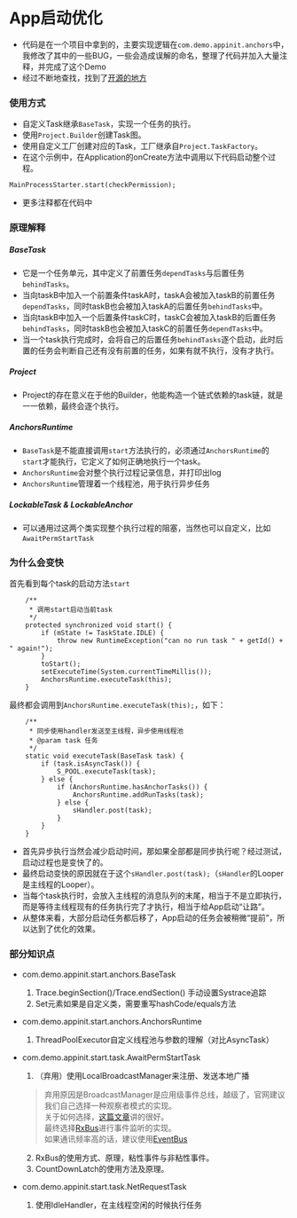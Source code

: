 # App启动优化
* 代码是在一个项目中拿到的，主要实现逻辑在`com.demo.appinit.anchors`中，我修改了其中的一些BUG，一些会造成误解的命名，整理了代码并加入大量注释，并完成了这个Demo
* 经过不断地查找，找到了[开源的地方](https://github.com/YummyLau/Anchors)

### 使用方式
* 自定义Task继承`BaseTask`，实现一个任务的执行。
* 使用`Project.Builder`创建Task图。
* 使用自定义工厂创建对应的Task，工厂继承自`Project.TaskFactory`。
* 在这个示例中，在Application的onCreate方法中调用以下代码启动整个过程。
```
MainProcessStarter.start(checkPermission);
```
* 更多注释都在代码中

### 原理解释
##### BaseTask
* 它是一个任务单元，其中定义了前置任务`dependTasks`与后置任务`behindTasks`。
* 当向taskB中加入一个前置条件taskA时，taskA会被加入taskB的前置任务`dependTasks`，同时taskB也会被加入taskA的后置任务`behindTasks`中。
* 当向taskB中加入一个后置条件taskC时，taskC会被加入taskB的后置任务`behindTasks`，同时taskB也会被加入taskC的前置任务`dependTasks`中。
* 当一个task执行完成时，会将自己的后置任务`behindTasks`逐个启动，此时后置的任务会判断自己还有没有前置的任务，如果有就不执行，没有才执行。
##### Project
* Project的存在意义在于他的Builder，他能构造一个链式依赖的task链，就是一一依赖，最终会逐个执行。
##### AnchorsRuntime
* `BaseTask`是不能直接调用`start`方法执行的，必须通过`AnchorsRuntime`的`start`才能执行，它定义了如何正确地执行一个task。
* `AnchorsRuntime`会对整个执行过程记录信息，并打印出log
* `AnchorsRuntime`管理着一个线程池，用于执行异步任务
##### LockableTask & LockableAnchor
* 可以通用过这两个类实现整个执行过程的阻塞，当然也可以自定义，比如`AwaitPermStartTask`

### 为什么会变快
首先看到每个task的启动方法`start`
```
    /**
     * 调用start启动当前task
     */
    protected synchronized void start() {
        if (mState != TaskState.IDLE) {
            throw new RuntimeException("can no run task " + getId() + " again!");
        }
        toStart();
        setExecuteTime(System.currentTimeMillis());
        AnchorsRuntime.executeTask(this);
    }
```
最终都会调用到`AnchorsRuntime.executeTask(this);`，如下：
```
    /**
     * 同步使用handler发送至主线程，异步使用线程池
     * @param task 任务
     */
    static void executeTask(BaseTask task) {
        if (task.isAsyncTask()) {
            S_POOL.executeTask(task);
        } else {
            if (AnchorsRuntime.hasAnchorTasks()) {
                AnchorsRuntime.addRunTasks(task);
            } else {
                sHandler.post(task);
            }
        }
    }
```
* 首先异步执行当然会减少启动时间，那如果全部都是同步执行呢？经过测试，启动过程也是变快了的。
* 最终启动变快的原因就在于这个`sHandler.post(task);`（`sHandler`的Looper是主线程的Looper）。
* 当每个task执行时，会放入主线程的消息队列的末尾，相当于不是立即执行，而是等待主线程现有的任务执行完了才执行，相当于给App启动“让路”。
* 从整体来看，大部分启动任务都后移了，App启动的任务会被稍微“提前”，所以达到了优化的效果。

### 部分知识点
+ com.demo.appinit.start.anchors.BaseTask
  1. Trace.beginSection()/Trace.endSection() 手动设置Systrace追踪
  2. Set元素如果是自定义类，需要重写hashCode/equals方法

+ com.demo.appinit.start.anchors.AnchorsRuntime
  1. ThreadPoolExecutor自定义线程池与参数的理解（对比AsyncTask）

+ com.demo.appinit.start.task.AwaitPermStartTask
  1. （弃用）使用LocalBroadcastManager来注册、发送本地广播
  > 弃用原因是BroadcastManager是应用级事件总线，越级了，官网建议我们自己选择一种观察者模式的实现。  
  > 关于如何选择，[这篇文章](https://juejin.im/post/5cbe81f75188250a85160d72)讲的很好。  
  > 最终选择[RxBus](https://github.com/Blankj/RxBus)进行事件监听的实现。  
  > 如果通讯频率高的话，建议使用[EventBus](https://github.com/greenrobot/EventBus)
  2. RxBus的使用方式、原理，粘性事件与非粘性事件。
  3. CountDownLatch的使用方法及原理。

+ com.demo.appinit.start.task.NetRequestTask
  1. 使用IdleHandler，在主线程空闲的时候执行任务



